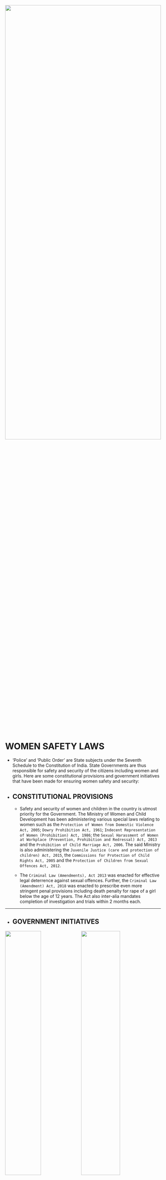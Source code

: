 <img align="center" src="https://miro.medium.com/max/1080/1*hxEKr8Rse2vtEEUeo_qf2Q.jpeg" width="100%" height="60%">

# WOMEN SAFETY LAWS
- ‘Police’ and ‘Public Order’ are State subjects under the Seventh Schedule to the Constitution of India. State Governments are thus responsible for safety and security of the citizens including women and girls. Here are some constitutional provisions and government initiatives that have been made for ensuring women safety and security:

- ## CONSTITUTIONAL PROVISIONS
  - Safety and security of women and children in the country is utmost  priority  for  the  Government. The Ministry of Women and Child Development has been administering various special laws relating to women such as the `Protection of Women from Domestic Violence Act, 2005`; `Dowry Prohibition Act, 1961`; `Indecent Representation of Women (Prohibition) Act, 1986`; the  `Sexual Harassment of Women at Workplace (Prevention, Prohibition and Redressal) Act, 2013` and the `Prohibition of Child Marriage Act, 2006`. The said Ministry is also administering the `Juvenile Justice (care and protection of children) Act, 2015`, the `Commissions for Protection of Child Rights Act, 2005` and the `Protection of Children from Sexual Offences Act, 2012`.

  - The `Criminal Law (Amendments), Act 2013` was enacted for effective legal deterrence against sexual offences. Further, the `Criminal Law (Amendment) Act, 2018` was enacted to prescribe even more stringent penal provisions including death penalty for rape of a girl below the age of 12 years. The Act also inter-alia mandates completion of investigation and trials within 2 months each.

----------

- ## GOVERNMENT INITIATIVES 

<img src="https://i1.wp.com/smartprep.in/wp-content/uploads/2017/07/Key-Government-Initiatives-Programs-and-Schemes-of-Ministry-of-Women-and-Child-Development-PDF-Free-Download.jpg?fit=960%2C720&ssl=1" width="48%" height="45%">
<img src="https://akm-img-a-in.tosshub.com/indiatoday/images/story/202003/International_Women_s_Day_.jpeg?tzrurrAJzz2wytPEKePlySnmMseXwcrj&size=770:433" width="50%" height="45%"><br>

<br>

- The Government of India has setup different projects and intiatives for women safety and securoty and they are as follows:

    - The Government has set up Nirbhaya Fund for projects for safety and  security  of  women, for  which  Ministry  of  Women and Child Development is the nodal authority for appraising/ recommending the proposals / schemes to be funded under Nirbhaya Fund.

    - In order to facilitate States/UTs, MHA has launched an online analytic tool for police on 19th February 2019 called `“Investigation Tracking System for Sexual Offences”` to monitor and track time-bound investigation in sexual assault cases in accordance with `Criminal Law (Amendment) Act 2018`.

    - MHA has launched the `“National Database on Sexual Offenders” (NDSO) on 20th September 2018` to facilitate investigation and tracking of sexual offenders across the country by law enforcement agencies. NDSO has data of over 5 lakh sexual offenders.

    - Emergency Response Support System, which provides a single emergency number (112) based computer aided dispatch of field resources to the location of distress has been operationalized in 20 States/ UTs in 2018-19.

    - MHA has launched a cyber-crime portal on 20th September 2018 for citizens to report obscene content. Further, Cyber Crime Forensic Labs have been set up in several States, and training of over 3,664 personnel, including 410 Public Prosecutors and Judicial Officers in identifying, detecting and resolving cyber-crimes against women and children has been imparted.

    - Using technology to aid smart policing and safety management, Safe City Projects have been sanctioned in phase I in `8 cities (Ahmedabad, Bengaluru, Chennai, Delhi, Hyderabad, Kolkata, Lucknow and Mumbai)`.

    - MHA has notified guidelines for collection of forensic evidence in sexual assault cases and the standard composition in a sexual assault evidence collection kit. To facilitate adequate capacity in manpower training and skill building programs for Investigation Officers, Prosecution Officers and Medical Officers has commenced. 2,575 Officers have already been trained by Bureau of Police Research and Development (BPR&D) and Lok Narayan Jayaprakash Narayan National Institute of Criminology and Forensic  Science  in  collection,  handling  and  transportation  of forensic evidence. BPR&D has distributed 3,120 Sexual Assault Evidence Collection Kits to States/ UTs as orientation kit as part of training.

    - In order to coordinate various initiatives for women safety, MHA has set up a Women Safety Division.

    - Ministry of Women and Child Development has also introduced the scheme of One Stop Centres to provide integrated support and assistance to women affected by violence and a Scheme for Universalisation of Women Helpline to provide 24 hours emergency and non-emergency response to women affected by violence. Apart from above, the Ministry of Women and Child Development in collaboration with the Ministry of Home Affairs has envisaged engagement of Mahila Police Volunteers in States/UTs who will act as a link between police and community and facilitate women in distress.

    - Further, Government of India conducts awareness generation programmes and publicity campaigns on various laws relating to women and their rights through workshops, cultural programmes, seminars, training programmes, advertisements in print and electronic media etc.
    
    - MHA has issued advisories to all State Governments/UTs, advising them to ensure thorough investigation, conducting of medical examination of rape victims without delay and for increasing gender sensitivity in Police. These advisories are available at `www.mha.gov.in`.
<br><br>
--------------